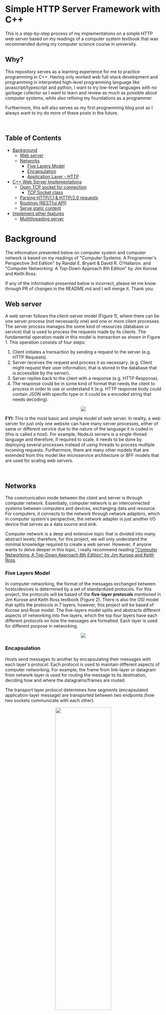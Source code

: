 <style>
.big-img {
  width: 50%;
  min-width: 360px;
  max-width: 550px;
}
</style>
<h1> Simple HTTP Server Framework with C++ </h1>

This is a step-by-step process of my implementations on a simple HTTP web server based on my readings of a computer system textbook that was recommended during my computer science course in university. 

<h2>Why?</h2>
This repository serves as a learning experience for me to practice programming in C++. Having only worked web full-stack development and programming in interpreted high-level programming language like javascript/typescript and python, I want to try low-level languages with no garbage collector as I want to learn and review as much as possible about computer systems, while also refining my foundations as a programmer.

<br/>

Furthermore, this will also serves as my first programming blog post as I always want to try do more of these posts in the future.

<br/>

<h2>Table of Contents</h2>

- [Background](#background)
  - [Web server](#web-server)
  - [Networks](#networks)
    - [Five Layers Model](#five-layers-model)
    - [Encapsulation](#encapsulation)
    - [Application Layer - HTTP](#application-layer---http)
- [C++ Web Server Implementations](#c-web-server-implementations)
  - [Open TCP socket for connection](#open-tcp-socket-for-connection)
    - [TCP Socket class](#tcp-socket-class)
  - [Parsing HTTP/1.1 \& HTTP/2.0 requests](#parsing-http11--http20-requests)
  - [Routings (RESTful API)](#routings-restful-api)
  - [Serve static content](#serve-static-content)
- [Implement other features](#implement-other-features)
  - [Multithreading server](#multithreading-server)

# Background
The information presented below on computer system and computer network is based on my readings of "Computer Systems: A Programmer's Perspective 3rd Edition" by Randal E. Bryant & David R. O'Hallaron. and "Computer Networking: A Top-Down Approach 8th Edition" by Jim Kurose and Keith Ross.

If any of the information presented below is incorrect, please let me know through PR of changes in the README.md and I will merge it. Thank you.

## Web server
A web server follows the client-server model (Figure 1), where there can be one server process (not necessarily one) and one or more client processes. The server process manages the some kind of resources (database or service) that is used to process the requests made by its clients. The fundamental operation made in this model is <i>transaction</i> as shown in Figure 1. This operation consists of four steps:

1. Client initiates a transaction by sending a request to the server (e.g. HTTP Requests).
2. Server receives the request and process it as necessary. (e.g. Client might request their user information, that is stored in the database that is accessible by the server).
3. Server replies back to the client with a response (e.g. HTTP Response).
4. The response could be in some kind of format that needs the client to process in order to use or understand it (e.g. HTTP response body could contain JSON with specific type or it could be a encoded string that needs decoding).

<center>
   <img src="./assets/client-server-model.svg" />
</center>

<b>FYI:</b> This is the most basic and simple model of web server. In reality, a web server for just only one website can have many server processes, either of same or different service due to the nature of the language it is coded in (this is called a <i>host</i>). For example, NodeJs servers is a single-thread language and therefore, if required to scale, it needs to be done by deploying several processes instead of using threads to process multiple incoming requests. Furthermore, there are many other models that are extended from this model like microservice architecture or BFF models that are used for scaling web servers.

<br />

## Networks
The communication mode between the client and server is through computer network. Essentially, computer network is an interconnected systems between computers and devices, exchanging data and resource. For computers, it connects to the network through network adaptors, which in computer system's perspective, the network adapter is just another I/O device that serves as a data source and sink.

Computer network is a deep and extensive topic that is divided into many abstract levels; therefore, for this project, we will only understand the minimal knowledge required to create a web server. However, if anyone wants to delve deeper in this topic, I really recommend reading ["Computer Networking: A Top-Down Approach 8th Edition" by Jim Kurose and Keith Ross](https://gaia.cs.umass.edu/kurose_ross/index.php).

### Five Layers Model
In computer networking, the format of the messages exchanged between hosts/devices is determined by a set of standardized protocols. For this project, the protocols will be based of the <b>five-layer protocols</b> mentioned in Jim Kurose and Keith Ross textbook (Figure 2). There is also the OSI model that splits the protocols in 7 layers; however, this project will be based of Kurose and Rose model. The five-layers model splits and abstracts different aspects of networking into five layers, which the top four layers have each different protocols on how the messages are formatted. Each layer is used for different purpose in networking.

<center>
   <img src="./assets/five-layers-protocol.svg" />
</center>

### Encapsulation
Hosts send messages to another by encapsulating their messages with each layer's protocol. Each protocol is used to maintain different aspects of computer networking. For example, the frame from link-layer or datagram from network-layer is used for routing the message to its destination, deciding how and where the datagrams/frames are routed.

The transport layer protocol determines how segments (encapsulated application-layer message) are transported between two endpoints (how two sockets communicate with each other).

<center>
   <img src="./assets/encapsulations-network.svg" class="big-img" />
</center>

As shown in the figure above, the host (computer) sends a message by encapsulating it with transport-layer, network-layer, and link-layer protocols. When arrived, the destination host decapsulate the frame to get the message.

<br/>

### Application Layer - HTTP
The layer that will be implemented and focused on is the application layer protocol. It is the layer that controls the communication between two processes. In this case, it is the Hypertext Transfer Protocol (HTTP), an application layer protocol that is commonly used for transferring resources and data between web browser and server. We'll be implementing [HTTP/2](https://www.rfc-editor.org/rfc/rfc9113) and [HTTP/1.1](https://www.rfc-editor.org/rfc/rfc9110) that use the TCP/IP protocols (TCP for transport layer & IP for network layer).

<center>
   <img src="./assets/socket-app-layer.svg" />
</center>

As shown in figure 4, a socket is used to communicate between two processes. It is the interface between the application layer and the transport layer within a host. Many languages, including C++, provide API to access these socket interfaces, which is why we only have to program the application layer.

<b>FYI:</b> Different operating systems can use different socket API; therefore, it is possible that the web server is not runnable on your computer. For this project, we are developing it on MacOS, so we'll be using the POSIX socket from `sys/socket.h` file. To read abit more on different socket libaries, you can read it [here](https://stackoverflow.com/questions/28027937/cross-platform-sockets).

<br/>

# C++ Web Server Implementations

## Open TCP socket for connection 
HTTP/1.1 and HTTP/2 are all application-layer protocol that is implemented under TCP/IP In order to establish connection between a web server and client, both entities have to estalibish a connection through TCP socket in order to send HTTP requests and receive HTTP responses.

### TCP Socket class 


## Parsing HTTP/1.1 & HTTP/2.0 requests

## Routings (RESTful API)

## Serve static content

# Implement other features
To be continued...

## Multithreading server
